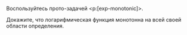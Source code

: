 Воспользуйтесь прото-задачей <p:[exp-monotonic]>.

Докажите, что логарифмическая функция монотонна на всей своей области определения.
